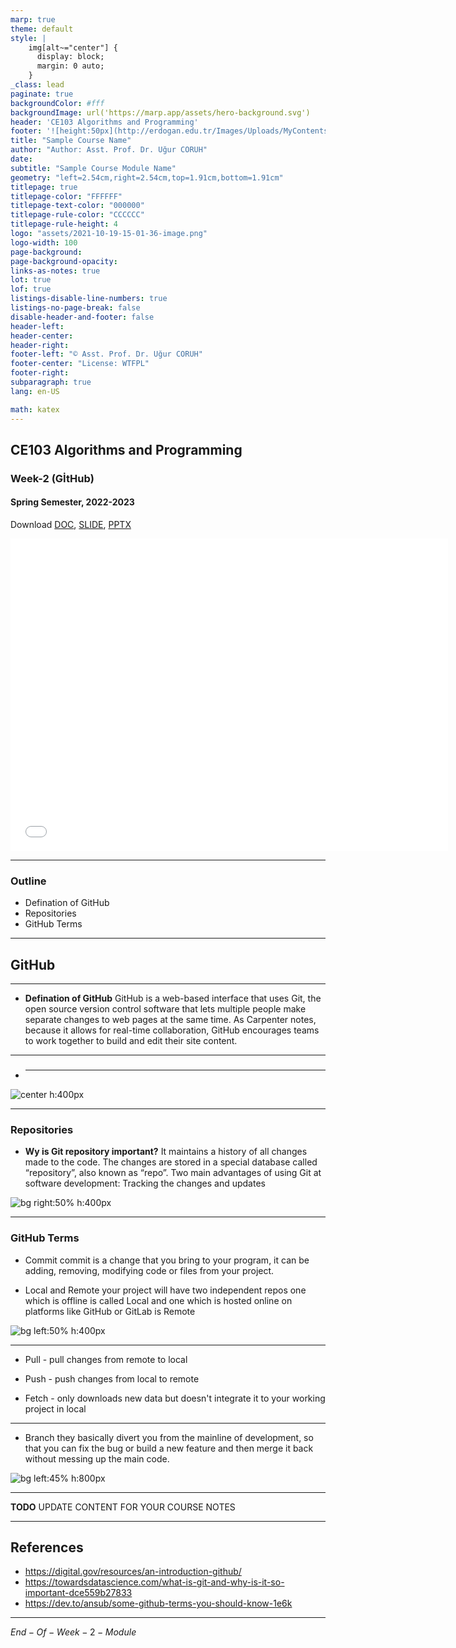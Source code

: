 ```yaml
---
marp: true
theme: default
style: |
    img[alt~="center"] {
      display: block;
      margin: 0 auto;
    }
_class: lead
paginate: true
backgroundColor: #fff
backgroundImage: url('https://marp.app/assets/hero-background.svg')
header: 'CE103 Algorithms and Programming'
footer: '![height:50px](http://erdogan.edu.tr/Images/Uploads/MyContents/L_379-20170718142719217230.jpg) RTEU CE204 Week-2'
title: "Sample Course Name"
author: "Author: Asst. Prof. Dr. Uğur CORUH"
date:
subtitle: "Sample Course Module Name"
geometry: "left=2.54cm,right=2.54cm,top=1.91cm,bottom=1.91cm"
titlepage: true
titlepage-color: "FFFFFF"
titlepage-text-color: "000000"
titlepage-rule-color: "CCCCCC"
titlepage-rule-height: 4
logo: "assets/2021-10-19-15-01-36-image.png"
logo-width: 100 
page-background:
page-background-opacity:
links-as-notes: true
lot: true
lof: true
listings-disable-line-numbers: true
listings-no-page-break: false
disable-header-and-footer: false
header-left:
header-center:
header-right:
footer-left: "© Asst. Prof. Dr. Uğur CORUH"
footer-center: "License: WTFPL"
footer-right:
subparagraph: true
lang: en-US 

math: katex
---
```


<!-- _backgroundColor: aquq -->

<!-- _color: purple -->

<!-- paginate: false -->

## CE103 Algorithms and Programming 

### Week-2 (GİtHub)

#### Spring Semester, 2022-2023

Download [DOC](week-2.en.md_doc.pdf), [SLIDE](week-2.en.md_slide.pdf), [PPTX](week-2.en.md_slide.pptx)

<iframe width=700, height=500 frameBorder=0 src="../week-2.en.md_slide.html"></iframe>

---

<!-- paginate: true -->

### Outline

- Defination of GitHub
- Repositories
- GitHub Terms



---

## **GitHub**

---



- **Defination of GitHub**
GitHub is a web-based interface that uses Git, the open source version control software that lets multiple people make separate changes to web pages at the same time. As Carpenter notes, because it allows for real-time collaboration, GitHub encourages teams to work together to build and edit their site content.
---

### 

- ****


![center h:400px](assets/github.png)

---

### Repositories

- **Wy is Git repository important?**
It maintains a history of all changes made to the code. The changes are stored in a special database called “repository”, also known as “repo”. Two main advantages of using Git at software development: Tracking the changes and updates

![bg right:50% h:400px](assets/github-nedir.png)

---

### GitHub Terms

- Commit
commit is a change that you bring to your program, it can be adding, removing, modifying code or files from your project.

- Local and Remote
your project will have two independent repos one which is offline is called Local and one which is hosted online on platforms like GitHub or GitLab is Remote

![bg left:50% h:400px](assets/gitt.png)

---




- Pull - pull changes from remote to local

- Push - push changes from local to remote

- Fetch - only downloads new data but doesn't integrate it to your working project in local



---
- Branch
they basically divert you from the mainline of development, so that you can fix the bug or build a new feature and then merge it back without messing up the main code.



![bg left:45% h:800px](assets/branchh.png)


---




**TODO** UPDATE CONTENT FOR YOUR COURSE NOTES

--- 

## References

- https://digital.gov/resources/an-introduction-github/
- https://towardsdatascience.com/what-is-git-and-why-is-it-so-important-dce559b27833
- https://dev.to/ansub/some-github-terms-you-should-know-1e6k

---

$End-Of-Week-2-Module$
